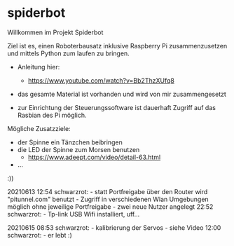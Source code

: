 # spiderbot

Willkommen im Projekt Spiderbot

Ziel ist es, einen Roboterbausatz inklusive Raspberry Pi zusammenzusetzen und mittels Python zum laufen zu bringen.

  - Anleitung hier:
      - https://www.youtube.com/watch?v=Bb2ThzXUfq8

  
  - das gesamte Material ist vorhanden und wird von mir zusammengesetzt
  - zur Einrichtung der Steuerungssoftware ist dauerhaft Zugriff auf das Rasbian des Pi möglich.

Mögliche Zusatzziele:
  - der Spinne ein Tänzchen beibringen
  - die LED der Spinne zum Morsen benutzen
    - https://www.adeept.com/video/detail-63.html
  - ...


:))


20210613 12:54 schwarzrot: - statt Portfreigabe über den Router wird "pitunnel.com" benutzt
                               - Zugriff in verschiedenen Wlan Umgebungen möglich ohne jeweilige Portfreigabe
                           - zwei neue Nutzer angelegt
         22:52 schwarzrot: - Tp-link USB Wifi installiert, uff...
         
20210615 08:53 schwarzrot: - kalibrierung der Servos - siehe Video
         12:00 schwarzrot: - er lebt :)
